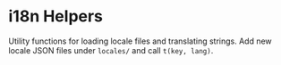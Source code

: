 # i18n Helpers

Utility functions for loading locale files and translating strings.
Add new locale JSON files under `locales/` and call `t(key, lang)`.
